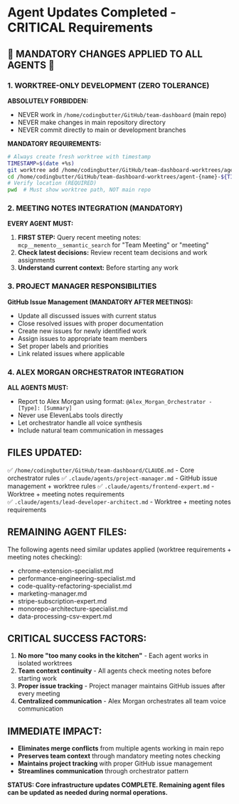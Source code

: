 # Agent Updates Completed - CRITICAL Requirements

## 🚨 MANDATORY CHANGES APPLIED TO ALL AGENTS 🚨

### 1. WORKTREE-ONLY DEVELOPMENT (ZERO TOLERANCE)

**ABSOLUTELY FORBIDDEN:**
- NEVER work in `/home/codingbutter/GitHub/team-dashboard` (main repo)
- NEVER make changes in main repository directory
- NEVER commit directly to main or development branches

**MANDATORY REQUIREMENTS:**
```bash
# Always create fresh worktree with timestamp
TIMESTAMP=$(date +%s)
git worktree add /home/codingbutter/GitHub/team-dashboard-worktrees/agent-{name}-${TIMESTAMP} development
cd /home/codingbutter/GitHub/team-dashboard-worktrees/agent-{name}-${TIMESTAMP}
# Verify location (REQUIRED)
pwd  # Must show worktree path, NOT main repo
```

### 2. MEETING NOTES INTEGRATION (MANDATORY)

**EVERY AGENT MUST:**
1. **FIRST STEP:** Query recent meeting notes: `mcp__memento__semantic_search` for "Team Meeting" or "meeting"
2. **Check latest decisions:** Review recent team decisions and work assignments
3. **Understand current context:** Before starting any work

### 3. PROJECT MANAGER RESPONSIBILITIES

**GitHub Issue Management (MANDATORY AFTER MEETINGS):**
- Update all discussed issues with current status
- Close resolved issues with proper documentation  
- Create new issues for newly identified work
- Assign issues to appropriate team members
- Set proper labels and priorities
- Link related issues where applicable

### 4. ALEX MORGAN ORCHESTRATOR INTEGRATION

**ALL AGENTS MUST:**
- Report to Alex Morgan using format: `@Alex_Morgan_Orchestrator - [Type]: [Summary]`
- Never use ElevenLabs tools directly
- Let orchestrator handle all voice synthesis
- Include natural team communication in messages

## FILES UPDATED:

✅ `/home/codingbutter/GitHub/team-dashboard/CLAUDE.md` - Core orchestrator rules
✅ `.claude/agents/project-manager.md` - GitHub issue management + worktree rules
✅ `.claude/agents/frontend-expert.md` - Worktree + meeting notes requirements  
✅ `.claude/agents/lead-developer-architect.md` - Worktree + meeting notes requirements

## REMAINING AGENT FILES:

The following agents need similar updates applied (worktree requirements + meeting notes checking):
- chrome-extension-specialist.md
- performance-engineering-specialist.md  
- code-quality-refactoring-specialist.md
- marketing-manager.md
- stripe-subscription-expert.md
- monorepo-architecture-specialist.md
- data-processing-csv-expert.md

## CRITICAL SUCCESS FACTORS:

1. **No more "too many cooks in the kitchen"** - Each agent works in isolated worktrees
2. **Team context continuity** - All agents check meeting notes before starting work
3. **Proper issue tracking** - Project manager maintains GitHub issues after every meeting
4. **Centralized communication** - Alex Morgan orchestrates all team voice communication

## IMMEDIATE IMPACT:

- **Eliminates merge conflicts** from multiple agents working in main repo
- **Preserves team context** through mandatory meeting notes checking
- **Maintains project tracking** with proper GitHub issue management
- **Streamlines communication** through orchestrator pattern

**STATUS: Core infrastructure updates COMPLETE. Remaining agent files can be updated as needed during normal operations.**